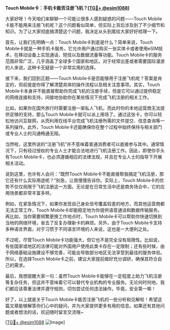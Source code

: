 **Touch Mobile卡：手机卡能否注册飞机？[[TG💪+ @esim1088](https://t.me/s/esim1088)]**

大家好呀！今天咱们来聊聊一个可能让很多人感到疑惑的问题——Touch Mobile卡能不能用来注册飞机呢？这个问题看似简单，但实际上背后涉及到了不少细节和知识。为了让大家彻底搞清楚这个问题，我决定从头到尾给大家好好梳理一下。

首先，让我们先明确一点：Touch Mobile卡到底是什么？简单来说，Touch Mobile卡就是一种手机卡服务，它允许用户通过购买一张实体卡或者使用eSIM技术，在移动设备上实现通话、短信以及数据流量等功能。Touch Mobile卡的服务范围非常广泛，几乎涵盖了全球多个国家和地区。对于经常出差或者需要国际漫游的人来说，这种卡无疑是一个非常实用的选择。

接下来，我们回到正题——Touch Mobile卡是否能够用于注册飞机呢？答案是肯定的，但前提是你得了解清楚具体的操作流程以及相关注意事项。其实，Touch Mobile卡本身并不能直接帮助你完成飞机的注册手续，但是它可以通过提供稳定的网络连接和支持，间接地协助你在某些情况下完成飞机注册的相关工作。

比如，如果你在国外旅行时需要注册一架私人飞机，而此时你的本地运营商无法提供足够的支持，那么Touch Mobile卡就可以派上用场了。通过这张卡，你可以轻松地访问互联网，从而利用在线平台完成飞机注册所需的文件提交、信息查询等一系列操作。此外，Touch Mobile卡还能确保你在整个过程中始终保持与相关部门或专业人士的沟通畅通无阻。

当然啦，这里所说的“注册飞机”并不意味着普通消费者可以直接参与其中。通常情况下，只有经过授权的专业人士才能合法地进行飞机注册工作。因此，即使你手头有Touch Mobile卡，也必须遵循相应的法律法规，并且在专业人士的指导下开展相关活动。

说到这里，也许有人会问：“既然Touch Mobile卡不能直接帮我搞定飞机注册，那它还有什么实际用途呢？”别急，让我慢慢告诉你。实际上，Touch Mobile卡的优势不仅仅局限于飞机注册这一方面。无论是在日常生活中还是商务场合中，它的应用场景都非常丰富多样。

例如，在紧急情况下，如果你发现自己身处信号覆盖较差的地方，而其他运营商都无法正常工作，Touch Mobile卡却能稳定地为你提供语音通话和数据传输服务。再比如，当你需要频繁更换工作地点时，Touch Mobile卡可以帮助你快速切换到当地的网络环境，省去了反复办理新卡的麻烦。另外，由于Touch Mobile卡支持多种语言界面，对于习惯于不同语言环境的人来说，这也是一大便利之处。

不过呢，尽管Touch Mobile卡功能强大，但它也不是完全没有局限性。比如说，有些国家或地区的法律可能对外国用户使用此类卡存在一定限制；还有些时候，由于网络基础设施建设不够完善，可能会导致部分地区无法享受到最佳的服务体验。所以，在选择Touch Mobile卡之前，建议大家提前做好充分调研，确保其符合自己的需求。

最后，我想提醒大家一句：虽然Touch Mobile卡能够在一定程度上助力飞机注册等复杂任务，但这并不意味着它可以替代专业机构的专业服务。无论何时何地，我们都应该尊重法律并遵守规则，切勿尝试任何违法操作。毕竟，安全第一嘛！

好了，以上就是关于Touch Mobile卡能否注册飞机的一些分析和见解啦！希望这篇文章能够解答你们心中的疑问，并为大家提供更多有用的信息。如果还有其他问题或者想法的话，欢迎随时留言交流哦~

[[TG💪+ @esim1088](https://t.me/s/esim1088) ![Image](https://i.postimg.cc/4NQfJmqS/Snipaste-2025-05-13-00-14-12.png)]